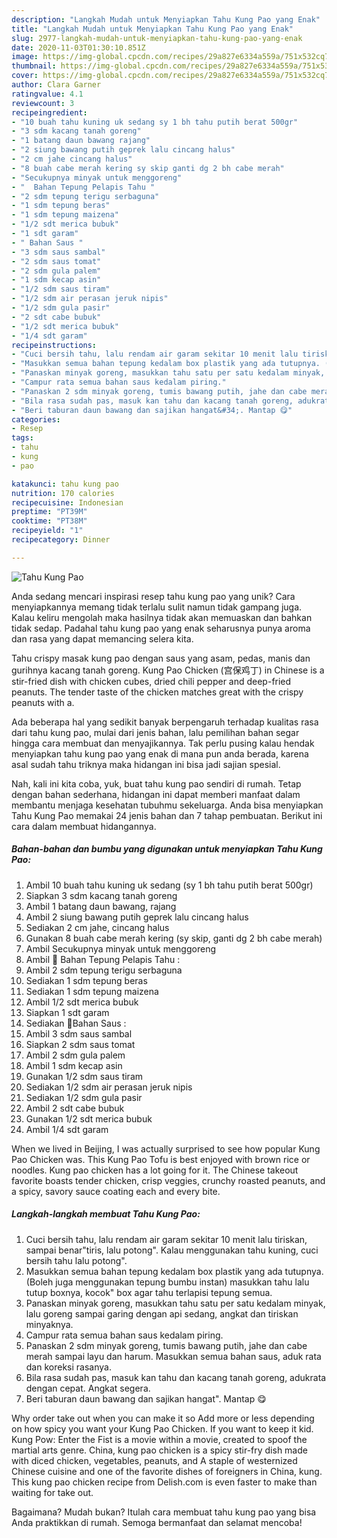 ```yaml
---
description: "Langkah Mudah untuk Menyiapkan Tahu Kung Pao yang Enak"
title: "Langkah Mudah untuk Menyiapkan Tahu Kung Pao yang Enak"
slug: 2977-langkah-mudah-untuk-menyiapkan-tahu-kung-pao-yang-enak
date: 2020-11-03T01:30:10.851Z
image: https://img-global.cpcdn.com/recipes/29a827e6334a559a/751x532cq70/tahu-kung-pao-foto-resep-utama.jpg
thumbnail: https://img-global.cpcdn.com/recipes/29a827e6334a559a/751x532cq70/tahu-kung-pao-foto-resep-utama.jpg
cover: https://img-global.cpcdn.com/recipes/29a827e6334a559a/751x532cq70/tahu-kung-pao-foto-resep-utama.jpg
author: Clara Garner
ratingvalue: 4.1
reviewcount: 3
recipeingredient:
- "10 buah tahu kuning uk sedang sy 1 bh tahu putih berat 500gr"
- "3 sdm kacang tanah goreng"
- "1 batang daun bawang rajang"
- "2 siung bawang putih geprek lalu cincang halus"
- "2 cm jahe cincang halus"
- "8 buah cabe merah kering sy skip ganti dg 2 bh cabe merah"
- "Secukupnya minyak untuk menggoreng"
- "  Bahan Tepung Pelapis Tahu "
- "2 sdm tepung terigu serbaguna"
- "1 sdm tepung beras"
- "1 sdm tepung maizena"
- "1/2 sdt merica bubuk"
- "1 sdt garam"
- " Bahan Saus "
- "3 sdm saus sambal"
- "2 sdm saus tomat"
- "2 sdm gula palem"
- "1 sdm kecap asin"
- "1/2 sdm saus tiram"
- "1/2 sdm air perasan jeruk nipis"
- "1/2 sdm gula pasir"
- "2 sdt cabe bubuk"
- "1/2 sdt merica bubuk"
- "1/4 sdt garam"
recipeinstructions:
- "Cuci bersih tahu, lalu rendam air garam sekitar 10 menit lalu tiriskan, sampai benar&#34;tiris, lalu potong&#34;. Kalau menggunakan tahu kuning, cuci bersih tahu lalu potong&#34;."
- "Masukkan semua bahan tepung kedalam box plastik yang ada tutupnya. (Boleh juga menggunakan tepung bumbu instan) masukkan tahu lalu tutup boxnya, kocok&#34; box agar tahu terlapisi tepung semua."
- "Panaskan minyak goreng, masukkan tahu satu per satu kedalam minyak, lalu goreng sampai garing dengan api sedang, angkat dan tiriskan minyaknya."
- "Campur rata semua bahan saus kedalam piring."
- "Panaskan 2 sdm minyak goreng, tumis bawang putih, jahe dan cabe merah sampai layu dan harum. Masukkan semua bahan saus, aduk rata dan koreksi rasanya."
- "Bila rasa sudah pas, masuk kan tahu dan kacang tanah goreng, adukrata dengan cepat. Angkat segera."
- "Beri taburan daun bawang dan sajikan hangat&#34;. Mantap 😋"
categories:
- Resep
tags:
- tahu
- kung
- pao

katakunci: tahu kung pao 
nutrition: 170 calories
recipecuisine: Indonesian
preptime: "PT39M"
cooktime: "PT38M"
recipeyield: "1"
recipecategory: Dinner

---
```



![Tahu Kung Pao](https://img-global.cpcdn.com/recipes/29a827e6334a559a/751x532cq70/tahu-kung-pao-foto-resep-utama.jpg)

Anda sedang mencari inspirasi resep tahu kung pao yang unik? Cara menyiapkannya memang tidak terlalu sulit namun tidak gampang juga. Kalau keliru mengolah maka hasilnya tidak akan memuaskan dan bahkan tidak sedap. Padahal tahu kung pao yang enak seharusnya punya aroma dan rasa yang dapat memancing selera kita.

Tahu crispy masak kung pao dengan saus yang asam, pedas, manis dan gurihnya kacang tanah goreng. Kung Pao Chicken (宫保鸡丁) in Chinese is a stir-fried dish with chicken cubes, dried chili pepper and deep-fried peanuts. The tender taste of the chicken matches great with the crispy peanuts with a.

Ada beberapa hal yang sedikit banyak berpengaruh terhadap kualitas rasa dari tahu kung pao, mulai dari jenis bahan, lalu pemilihan bahan segar hingga cara membuat dan menyajikannya. Tak perlu pusing kalau hendak menyiapkan tahu kung pao yang enak di mana pun anda berada, karena asal sudah tahu triknya maka hidangan ini bisa jadi sajian spesial.


Nah, kali ini kita coba, yuk, buat tahu kung pao sendiri di rumah. Tetap dengan bahan sederhana, hidangan ini dapat memberi manfaat dalam membantu menjaga kesehatan tubuhmu sekeluarga. Anda bisa menyiapkan Tahu Kung Pao memakai 24 jenis bahan dan 7 tahap pembuatan. Berikut ini cara dalam membuat hidangannya.

<!--inarticleads1-->

##### Bahan-bahan dan bumbu yang digunakan untuk menyiapkan Tahu Kung Pao:

1. Ambil 10 buah tahu kuning uk sedang (sy 1 bh tahu putih berat 500gr)
1. Siapkan 3 sdm kacang tanah goreng
1. Ambil 1 batang daun bawang, rajang
1. Ambil 2 siung bawang putih geprek lalu cincang halus
1. Sediakan 2 cm jahe, cincang halus
1. Gunakan 8 buah cabe merah kering (sy skip, ganti dg 2 bh cabe merah)
1. Ambil Secukupnya minyak untuk menggoreng
1. Ambil  🍂 Bahan Tepung Pelapis Tahu :
1. Ambil 2 sdm tepung terigu serbaguna
1. Sediakan 1 sdm tepung beras
1. Sediakan 1 sdm tepung maizena
1. Ambil 1/2 sdt merica bubuk
1. Siapkan 1 sdt garam
1. Sediakan  🥫Bahan Saus :
1. Ambil 3 sdm saus sambal
1. Siapkan 2 sdm saus tomat
1. Ambil 2 sdm gula palem
1. Ambil 1 sdm kecap asin
1. Gunakan 1/2 sdm saus tiram
1. Sediakan 1/2 sdm air perasan jeruk nipis
1. Sediakan 1/2 sdm gula pasir
1. Ambil 2 sdt cabe bubuk
1. Gunakan 1/2 sdt merica bubuk
1. Ambil 1/4 sdt garam


When we lived in Beijing, I was actually surprised to see how popular Kung Pao Chicken was. This Kung Pao Tofu is best enjoyed with brown rice or noodles. Kung pao chicken has a lot going for it. The Chinese takeout favorite boasts tender chicken, crisp veggies, crunchy roasted peanuts, and a spicy, savory sauce coating each and every bite. 

<!--inarticleads2-->

##### Langkah-langkah membuat Tahu Kung Pao:

1. Cuci bersih tahu, lalu rendam air garam sekitar 10 menit lalu tiriskan, sampai benar&#34;tiris, lalu potong&#34;. Kalau menggunakan tahu kuning, cuci bersih tahu lalu potong&#34;.
1. Masukkan semua bahan tepung kedalam box plastik yang ada tutupnya. (Boleh juga menggunakan tepung bumbu instan) masukkan tahu lalu tutup boxnya, kocok&#34; box agar tahu terlapisi tepung semua.
1. Panaskan minyak goreng, masukkan tahu satu per satu kedalam minyak, lalu goreng sampai garing dengan api sedang, angkat dan tiriskan minyaknya.
1. Campur rata semua bahan saus kedalam piring.
1. Panaskan 2 sdm minyak goreng, tumis bawang putih, jahe dan cabe merah sampai layu dan harum. Masukkan semua bahan saus, aduk rata dan koreksi rasanya.
1. Bila rasa sudah pas, masuk kan tahu dan kacang tanah goreng, adukrata dengan cepat. Angkat segera.
1. Beri taburan daun bawang dan sajikan hangat&#34;. Mantap 😋


Why order take out when you can make it so Add more or less depending on how spicy you want your Kung Pao Chicken. If you want to keep it kid. Kung Pow: Enter the Fist is a movie within a movie, created to spoof the martial arts genre. China, kung pao chicken is a spicy stir-fry dish made with diced chicken, vegetables, peanuts, and A staple of westernized Chinese cuisine and one of the favorite dishes of foreigners in China, kung. This kung pao chicken recipe from Delish.com is even faster to make than waiting for take out. 

Bagaimana? Mudah bukan? Itulah cara membuat tahu kung pao yang bisa Anda praktikkan di rumah. Semoga bermanfaat dan selamat mencoba!
